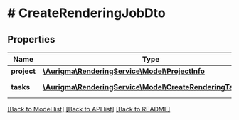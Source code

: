 # # CreateRenderingJobDto

## Properties

Name | Type | Description | Notes
------------ | ------------- | ------------- | -------------
**project** | [**\Aurigma\RenderingService\Model\ProjectInfo**](ProjectInfo.md) |  | [optional]
**tasks** | [**\Aurigma\RenderingService\Model\CreateRenderingTaskDto[]**](CreateRenderingTaskDto.md) | Rendering task list | [optional]

[[Back to Model list]](../../README.md#models) [[Back to API list]](../../README.md#endpoints) [[Back to README]](../../README.md)
